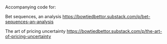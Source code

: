 Accompanying code for: 

Bet sequences, an analysis
https://bowtiedbettor.substack.com/p/bet-sequences-an-analysis

The art of pricing uncertainty
https://bowtiedbettor.substack.com/p/the-art-of-pricing-uncertainty
